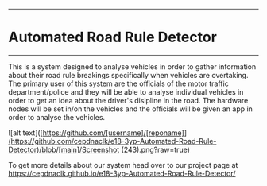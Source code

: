 ___
# Automated Road Rule Detector
___

This is a system designed to analyse vehicles in order to gather information about their road rule breakings specifically when vehicles are overtaking. The primary user of this system are the officials of the motor traffic department/police and they will be able to analyse individual vehicles in order to get an idea about the driver's disipline in the road. The hardware nodes will be set in/on the vehicles and the officials will be given an app in order to analyse the vehicles.

![alt text]([https://github.com/[username]/[reponame]](https://github.com/cepdnaclk/e18-3yp-Automated-Road-Rule-Detector)/blob/[main]/Screenshot (243).png?raw=true)

To get more details about our system head over to our project page at https://cepdnaclk.github.io/e18-3yp-Automated-Road-Rule-Detector/

